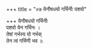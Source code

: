 +++
title = "०७ येनौषधयो गर्भिनीः पशवो"

+++
येनौषधयो गर्भिनीः  
पशवो येन गर्भिनः ।  
तेषां गर्भस्य यो गर्भस्  
तेन त्वं गर्भिणी भव ॥